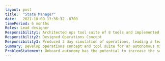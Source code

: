 ```yaml
---
layout: post
title:  "State Manager"
date:   2021-10-09 13:36:32 -0700
timePeriod: 6 months
Roles: Lead designer
Responsibility1: Architected ops tool suite of 8 tools and implemented UI designs
Responsibility2: Designed Operations Concept
Responsibility3: Produced 3 day simulation of operations, leading a team of 2
Summary: Develop operations concept and tool suite for an autonomous mission, then simulate operations with a team of operators in order to evaluate and improve on design decisions
ProblemStatement: Onboard autonomy has the potential to increase the science return of JPL missions, but the impact of autonomy to operations is not well understood and considered risky and overly complicated for missions to adopt. 
---
```

